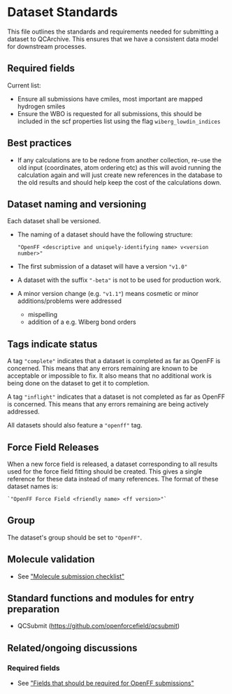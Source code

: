 # Dataset Standards

This file outlines the standards and requirements needed for submitting a dataset to QCArchive.
This ensures that we have a consistent data model for downstream processes.

## Required fields 

Current list:
* Ensure all submissions have cmiles, most important are mapped hydrogen smiles
* Ensure the WBO is requested for all submissions, this should be included in the scf properties list using the flag `wiberg_lowdin_indices`

## Best practices
* If any calculations are to be redone from another collection, re-use the old input (coordinates, atom ordering etc) as this will avoid running the calculation again and will just create new references in the database to the old results and should help keep the cost of the calculations down.  

## Dataset naming and versioning

Each dataset shall be versioned.
- The naming of a dataset should have the following structure:

    `"OpenFF <descriptive and uniquely-identifying name> v<version number>"`

- The first submission of a dataset will have a version `"v1.0"`

- A dataset with the suffix `"-beta"` is not to be used for production work.

- A minor version change (e.g. `"v1.1"`) means cosmetic or minor additions/problems were addressed
    - mispelling
    - addition of a e.g. Wiberg bond orders

## Tags indicate status

A tag `"complete"` indicates that a dataset is completed as far as OpenFF is concerned.
This means that any errors remaining are known to be acceptable or impossible to fix.
It also means that no additional work is being done on the dataset to get it to completion.

A tag `"inflight"` indicates that a dataset is not completed as far as OpenFF is concerned.
This means that any errors remaining are being actively addressed.

All datasets should also feature a `"openff"` tag.

## Force Field Releases

When a new force field is released, a dataset corresponding to all results used for the force field fitting should be created.
This gives a single reference for these data instead of many references.
The format of these dataset names is:

    `"OpenFF Force Field <friendly name> <ff version>"`

## Group

The dataset's group should be set to `"OpenFF"`.

## Molecule validation

* See ["Molecule submission checklist"](https://github.com/openforcefield/qcsubmit/issues/9)

## Standard functions and modules for entry preparation

* QCSubmit (https://github.com/openforcefield/qcsubmit)

## Related/ongoing discussions

### Required fields

* See ["Fields that should be required for OpenFF submissions"](https://github.com/openforcefield/qcsubmit/issues/3)
